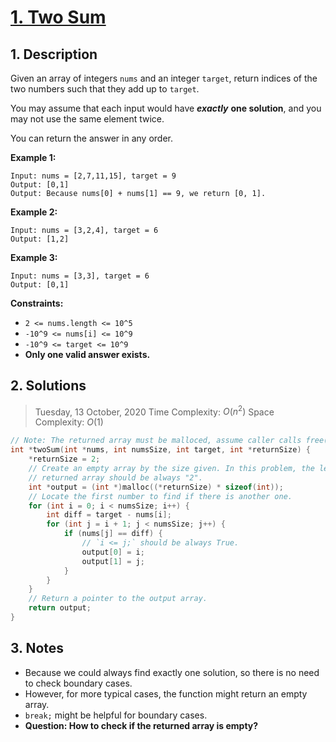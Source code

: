 # [1. Two Sum](https://leetcode.com/problems/two-sum/)

## 1. Description

Given an array of integers `nums` and an integer `target`, return indices of the two numbers such that they add up to `target`.

You may assume that each input would have ***exactly*** **one solution**, and you may not use the same element twice.

You can return the answer in any order.

**Example 1:**

```
Input: nums = [2,7,11,15], target = 9
Output: [0,1]
Output: Because nums[0] + nums[1] == 9, we return [0, 1].
```

**Example 2:**

```
Input: nums = [3,2,4], target = 6
Output: [1,2]
```

**Example 3:**

```
Input: nums = [3,3], target = 6
Output: [0,1]
```

**Constraints:**

- `2 <= nums.length <= 10^5`
- `-10^9 <= nums[i] <= 10^9`
- `-10^9 <= target <= 10^9`
- **Only one valid answer exists.**

## 2. Solutions

> Tuesday, 13 October, 2020
> Time Complexity: $O(n^2)$
> Space Complexity: $O(1)$

```C
// Note: The returned array must be malloced, assume caller calls free().
int *twoSum(int *nums, int numsSize, int target, int *returnSize) {
    *returnSize = 2;
    // Create an empty array by the size given. In this problem, the length of
    // returned array should be always "2".
    int *output = (int *)malloc((*returnSize) * sizeof(int));
    // Locate the first number to find if there is another one.
    for (int i = 0; i < numsSize; i++) {
        int diff = target - nums[i];
        for (int j = i + 1; j < numsSize; j++) {
            if (nums[j] == diff) {
                // `i <= j;` should be always True.
                output[0] = i;
                output[1] = j;
            }
        }
    }
    // Return a pointer to the output array.
    return output;
}
```

## 3. Notes

- Because we could always find exactly one solution, so there is no need to check boundary cases.
- However, for more typical cases, the function might return an empty array.
- `break;` might be helpful for boundary cases.
- **Question: How to check if the returned array is empty?**
